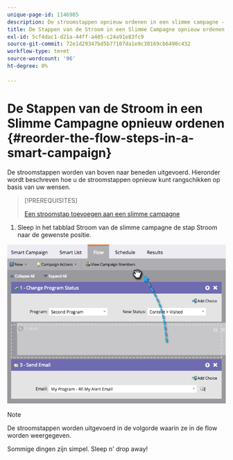 ```yaml
---
unique-page-id: 1146985
description: De stroomstappen opnieuw ordenen in een slimme campagne - Marketo Docs - Productdocumentatie
title: De Stappen van de Stroom in een Slimme Campagne opnieuw ordenen
exl-id: 5cf4dac1-d21a-44ff-a485-c24a91e83fc9
source-git-commit: 72e1d29347bd5b77107da1e9c30169cb6490c432
workflow-type: tm+mt
source-wordcount: '96'
ht-degree: 0%

---
```


# De Stappen van de Stroom in een Slimme Campagne opnieuw ordenen {#reorder-the-flow-steps-in-a-smart-campaign}

De stroomstappen worden van boven naar beneden uitgevoerd. Hieronder wordt beschreven hoe u de stroomstappen opnieuw kunt rangschikken op basis van uw wensen.

>[!PREREQUISITES]
>
>[Een stroomstap toevoegen aan een slimme campagne](/help/marketo/product-docs/core-marketo-concepts/smart-campaigns/flow-actions/add-a-flow-step-to-a-smart-campaign.md)

1. Sleep in het tabblad Stroom van de slimme campagne de stap Stroom naar de gewenste positie.

![](assets/image2014-9-22-13-3a49-3a11.png)

>[!NOTE]
>
>De stroomstappen worden uitgevoerd in de volgorde waarin ze in de flow worden weergegeven.

Sommige dingen zijn simpel. Sleep n&#39; drop away!
